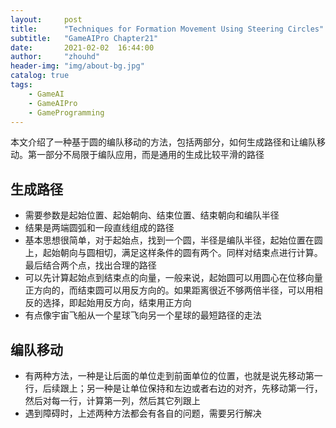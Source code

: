 ```yaml
---
layout:     post
title:      "Techniques for Formation Movement Using Steering Circles"
subtitle:   "GameAIPro Chapter21"
date:       2021-02-02  16:44:00
author:     "zhouhd"
header-img: "img/about-bg.jpg"
catalog: true
tags:
    - GameAI
    - GameAIPro
    - GameProgramming
---
```


本文介绍了一种基于圆的编队移动的方法，包括两部分，如何生成路径和让编队移动。第一部分不局限于编队应用，而是通用的生成比较平滑的路径

## 生成路径
- 需要参数是起始位置、起始朝向、结束位置、结束朝向和编队半径
- 结果是两端圆弧和一段直线组成的路径
- 基本思想很简单，对于起始点，找到一个圆，半径是编队半径，起始位置在圆上，起始朝向与圆相切，满足这样条件的圆有两个。同样对结束点进行计算。最后结合两个点，找出合理的路径
- 可以先计算起始点到结束点的向量，一般来说，起始圆可以用圆心在位移向量正方向的，而结束圆可以用反方向的。如果距离很近不够两倍半径，可以用相反的选择，即起始用反方向，结束用正方向
- 有点像宇宙飞船从一个星球飞向另一个星球的最短路径的走法

## 编队移动
- 有两种方法，一种是让后面的单位走到前面单位的位置，也就是说先移动第一行，后续跟上；另一种是让单位保持和左边或者右边的对齐，先移动第一行，然后对每一行，计算第一列，然后其它列跟上
- 遇到障碍时，上述两种方法都会有各自的问题，需要另行解决
